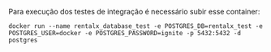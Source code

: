 Para execução dos testes de integração é necessário subir esse container:

``docker run --name rentalx_database_test -e POSTGRES_DB=rentalx_test -e POSTGRES_USER=docker -e POSTGRES_PASSWORD=ignite -p 5432:5432 -d postgres``